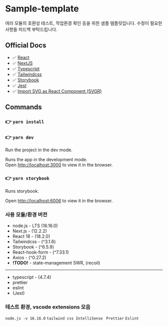 # Sample-template

여러 모듈의 호환성 테스트, 작업환경 확인 등을 위한 샘플 템플릿입니다.
수정이 필요한 사항들 피드백 부탁드립니다.

## Official Docs

- ✅ [React](https://ko.reactjs.org/)
- ✅ [NextJS](https://nextjs.org/)
- ✅ [Typescript](https://www.typescriptlang.org/)
- ✅ [Tailwindcss](https://www.tailwindcss.com)
- ✅ [Storybook](https://storybook.js.org/)
- ✅ [Jest](https://jestjs.io/)
- ✅ [Import SVG as React Component (SVGR)](https://react-svgr.com/)

## Commands

### 👉 `yarn install`

### 👉 `yarn dev`

Run the project in the dev mode.

Runs the app in the development mode.\
Open [http://localhost:3000](http://localhost:3000) to view it in the browser.

### 👉 `yarn storybook`

Runs storybook.

Open [http://localhost:6006](http://localhost:6006) to view it in the browser.

### 사용 모듈/환경 버전

- node.js - LTS (16.16.0)
- Next.js - (12.2.2)
- React 18 - (18.2.0)
- Tailwindcss - (^3.1.6)
- Storybook - (^6.5.9)
- React-hook-form - (^7.33.1)
- Axios - (^0.27.2)
- **!TODO!** - state-management SWR, (recoil)

---

- typescript - (4.7.4)
- prettier
- eslint
- (Jest)

### 테스트 환경, vscode extensions 모음

`node.js -v 16.16.0`
`tailwind css IntelliSense `
`Prettier`
`Eslint`

<!-- ### 👉 `yarn test`

Launches the test runner in the interactive watch mode.\
See the section about [running tests](https://facebook.github.io/create-react-app/docs/running-tests) for more information.

> If you get an error that contained this line:

Use this command:

`brew install watchman`

### 👉`yarn build`

Builds the app for production to the `.next` folder.\
It correctly bundles NextJS in production mode and optimizes the build for the best performance.

The build is minified and the filenames include the hashes.\
Your app is ready to be deployed! -->

